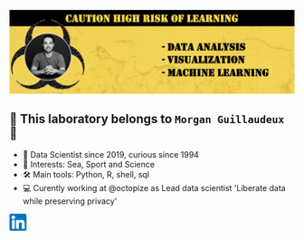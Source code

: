 
![bandeau](https://github.com/mguillaudeux/image/blob/main/img/bandeau.png)

## 🧪 This laboratory belongs to `Morgan Guillaudeux` 🧪

- 👋 Data Scientist since 2019, curious since 1994
- 👀 Interests: Sea, Sport and Science
- 🛠️ Main tools: Python, R, shell, sql
- 💻 Curently working at @octopize as Lead data scientist 'Liberate data while preserving privacy'

<p>
<a href="https://fr.linkedin.com/in/morgan-guillaudeux-331275173"><img height="30" src="https://github.com/mguillaudeux/image/blob/main/img/linkedin.png?raw=true"></a>
</p>

<!---
mguillaudeux/mguillaudeux is a ✨ special ✨ repository because its `README.md` (this file) appears on your GitHub profile.
You can click the Preview link to take a look at your changes.
--->
